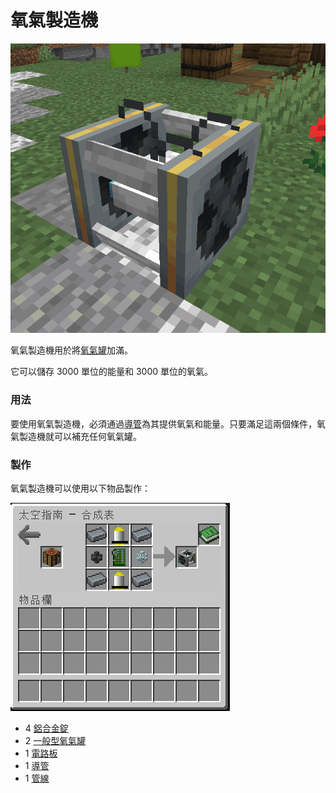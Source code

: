 # 氧氣製造機

![](<../.gitbook/assets/image (22).png>)

氧氣製造機用於將[氧氣罐](oxygen-tank.md)加滿。

它可以儲存 3000 單位的能量和 3000 單位的氧氣。

### 用法

要使用氧氣製造機，必須通過[導管](Conduit.md)為其提供氧氣和能量。只要滿足這兩個條件，氧氣製造機就可以補充任何氧氣罐。

### 製作

氧氣製造機可以使用以下物品製作：

![](<../.gitbook/assets/image (218).png>)



* 4 [鋁合金錠](aluminium-alloy-ingot.md)​
* 2 [一般型氧氣罐](oxygen-tank.md#yi-ban-xing-yang-qi-guan)
* 1 [電路板](circuit-board.md)
* 1 [導管](Conduit.md)
* 1 [管線](Pipe.md)
